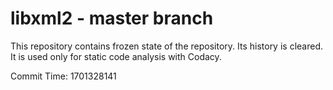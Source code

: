 # libxml2 - master branch

This repository contains frozen state of the repository.
Its history is cleared. It is used only for static code
analysis with Codacy.

Commit Time: 1701328141